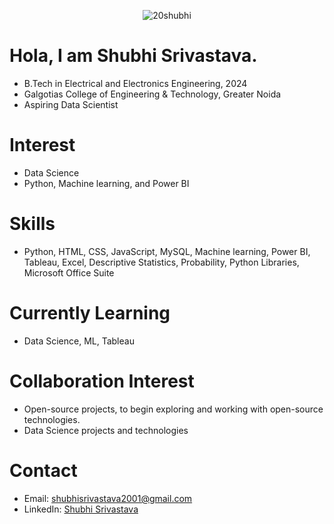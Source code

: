 <p align="center"> <img src="https://komarev.com/ghpvc/?username=20shubhi&label=Profile%20views&color=0e75b6&style=flat" alt="20shubhi" /> </p>

# Hola, I am Shubhi Srivastava. 
 - B.Tech in Electrical and Electronics Engineering, 2024
 - Galgotias College of Engineering & Technology, Greater Noida
 - Aspiring Data Scientist
# Interest 
 - Data Science 
 - Python, Machine learning, and Power BI
# Skills 
- Python, HTML, CSS, JavaScript, MySQL, Machine learning, Power BI, Tableau, Excel, Descriptive Statistics, Probability, Python Libraries, Microsoft Office Suite
# Currently Learning 
 - Data Science, ML, Tableau 
# Collaboration Interest
 - Open-source projects, to begin exploring and working with open-source technologies.
 - Data Science projects and technologies
# Contact
 - Email: shubhisrivastava2001@gmail.com
 - LinkedIn: [Shubhi Srivastava](https://www.linkedin.com/in/shubhi-srivastava-57b505214/)

